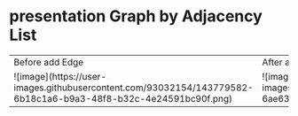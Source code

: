 # presentation Graph by Adjacency List
<table>
    <tr>
        <td>Before add Edge</td>
        <td>After add Edge</td>
    </tr>
    <tr>
        <td> ![image](https://user-images.githubusercontent.com/93032154/143779582-6b18c1a6-b9a3-48f8-b32c-4e24591bc90f.png) </td>
        <td> ![image](https://user-images.githubusercontent.com/93032154/143779603-6ae63856-48b9-4eb7-b7fb-ec1304586dbf.png) </td>
    </tr>
</table>    
